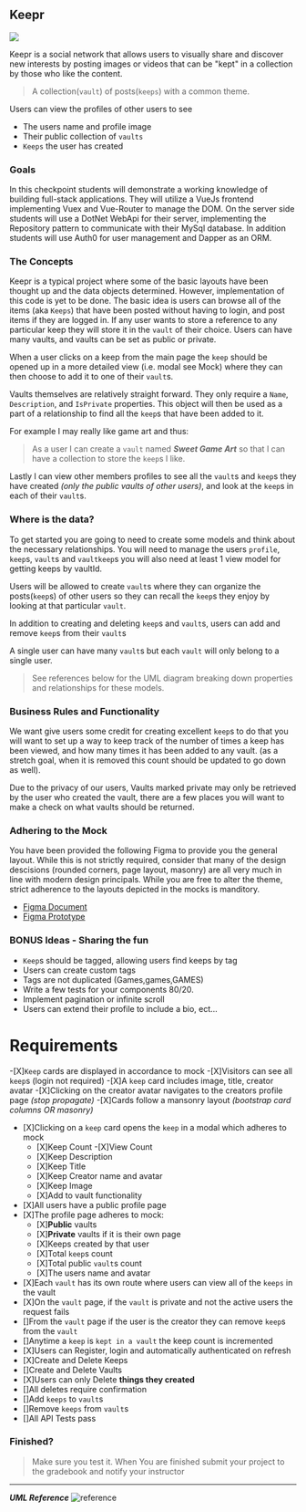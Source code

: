 ## Keepr

<img class="img-responsive" src="https://images.unsplash.com/photo-1462045504115-6c1d931f07d1?ixlib=rb-1.2.1&auto=format&fit=crop&w=1951&q=80">

Keepr is a social network that allows users to visually share and discover new interests by posting images or videos that can be "kept" in a collection by those who like the content.

> A collection(`vault`) of posts(`keeps`) with a common theme.

Users can view the profiles of other users to see

- The users name and profile image
- Their public collection of `vaults`
- `Keeps` the user has created

### Goals

In this checkpoint students will demonstrate a working knowledge of building full-stack applications. They will utilize a VueJs frontend implementing Vuex and Vue-Router to manage the DOM. On the server side students will use a DotNet WebApi for their server, implementing the Repository pattern to communicate with their MySql database. In addition students will use Auth0 for user management and Dapper as an ORM.

### The Concepts

Keepr is a typical project where some of the basic layouts have been thought up and the data objects determined. However, implementation of this code is yet to be done. The basic idea is users can browse all of the items (aka `Keeps`) that have been posted without having to login, and post items if they are logged in. If any user wants to store a reference to any particular keep they will store it in the `vault` of their choice. Users can have many vaults, and vaults can be set as public or private.

When a user clicks on a keep from the main page the `keep` should be opened up in a more detailed view (i.e. modal see Mock) where they can then choose to add it to one of their `vault`s.

Vaults themselves are relatively straight forward. They only require a `Name`, `Description`, and `IsPrivate` properties. This object will then be used as a part of a relationship to find all the `keep`s that have been added to it.

For example I may really like game art and thus:

> As a user I can create a `vault` named **_Sweet Game Art_** so that I can have a collection to store the `keep`s I like.

Lastly I can view other members profiles to see all the `vault`s and `keep`s they have created _(only the public vaults of other users)_, and look at the `keep`s in each of their `vault`s.

### Where is the data?

To get started you are going to need to create some models and think about the necessary relationships. You will need to manage the users `profile`, `keep`s, `vault`s and `vaultkeep`s you will also need at least 1 view model for getting keeps by vaultId.

Users will be allowed to create `vault`s where they can organize the posts(`keep`s) of other users so they can recall the `keep`s they enjoy by looking at that particular `vault`.

In addition to creating and deleting `keep`s and `vault`s, users can add and remove `keep`s from their `vault`s

A single user can have many `vault`s but each `vault` will only belong to a single user.

> See references below for the UML diagram breaking down properties and relationships for these models.

### Business Rules and Functionality

We want give users some credit for creating excellent `keep`s to do that you will want to set up a way to keep track of the number of times a keep has been viewed, and how many times it has been added to any vault. (as a stretch goal, when it is removed this count should be updated to go down as well).

Due to the privacy of our users, Vaults marked private may only be retrieved by the user who created the vault, there are a few places you will want to make a check on what vaults should be returned.

### Adhering to the Mock

You have been provided the following Figma to provide you the general layout. While this is not strictly required, consider that many of the design descisions (rounded corners, page layout, masonry) are all very much in line with modern design principals. While you are free to alter the theme, strict adherence to the layouts depicted in the mocks is manditory.

- [Figma Document](https://www.figma.com/file/Uui3335TxIEXWzgp4xrX9r/Keepr?node-id=0%3A1)
- [Figma Prototype](https://www.figma.com/proto/Uui3335TxIEXWzgp4xrX9r/Keepr?node-id=1%3A53&scaling=min-zoom)

### BONUS Ideas - Sharing the fun

- `Keep`s should be tagged, allowing users find keeps by tag
- Users can create custom tags
- Tags are not duplicated (Games,games,GAMES)
- Write a few tests for your components 80/20.
- Implement pagination or infinite scroll
- Users can extend their profile to include a bio, ect...

# Requirements

-[X]`Keep` cards are displayed in accordance to mock -[X]Visitors can see all `keep`s (login not required) -[X]A `keep` card includes image, title, creator avatar -[X]Clicking on the creator avatar navigates to the creators profile page _(stop propagate)_ -[X]Cards follow a mansonry layout _(bootstrap card columns OR masonry)_

- [X]Clicking on a `keep` card opens the `keep` in a modal which adheres to mock
  - [X]Keep Count -[X]View Count
  - [X]Keep Description
  - [X]Keep Title
  - [X]Keep Creator name and avatar
  - [X]Keep Image
  - [X]Add to vault functionality
- [X]All users have a public profile page
- [X]The profile page adheres to mock:
  - [X]**Public** vaults
  - [X]**Private** vaults if it is their own page
  - [X]Keeps created by that user
  - [X]Total `keep`s count
  - [X]Total public `vault`s count
  - [X]The users name and avatar
- [X]Each `vault` has its own route where users can view all of the `keeps` in the vault
- [X]On the `vault` page, if the `vault` is private and not the active users the request fails
- []From the `vault` page if the user is the creator they can remove `keep`s from the `vault`
- []Anytime a `keep` is `kept in a vault` the keep count is incremented
- [X]Users can Register, login and automatically authenticated on refresh
- [X]Create and Delete Keeps
- []Create and Delete Vaults
- [X]Users can only Delete **things they created**
- []All deletes require confirmation
- []Add `keeps` to `vault`s
- []Remove `keeps` from `vault`s
- []All API Tests pass

### Finished?

> Make sure you test it. When You are finished submit your project to the gradebook and notify your instructor

---

**_UML Reference_**
![reference](./References.png)
